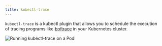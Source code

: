 ```yaml
---
title: kubectl-trace
---
```


`kubectl-trace` is a kubectl plugin that allows you to schedule the execution of tracing programs
like [bpftrace][bpftrace] in your Kubernetes cluster.

![Running kubectl-trace on a Pod](img/pod.png)

[bpftrace]: https://github.com/iovisor/bpftrace
